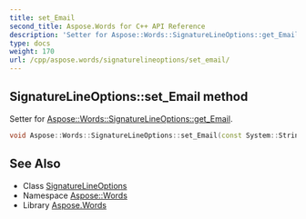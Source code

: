```yaml
---
title: set_Email
second_title: Aspose.Words for C++ API Reference
description: 'Setter for Aspose::Words::SignatureLineOptions::get_Email.'
type: docs
weight: 170
url: /cpp/aspose.words/signaturelineoptions/set_email/
---
```

## SignatureLineOptions::set_Email method


Setter for [Aspose::Words::SignatureLineOptions::get_Email](../get_email/).

```cpp
void Aspose::Words::SignatureLineOptions::set_Email(const System::String &value)
```

## See Also

* Class [SignatureLineOptions](../)
* Namespace [Aspose::Words](../../)
* Library [Aspose.Words](../../../)
